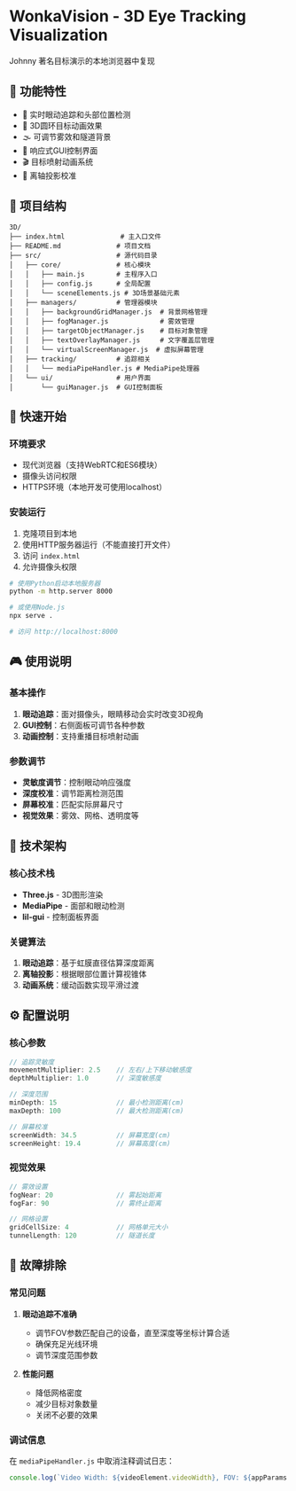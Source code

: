 # WonkaVision - 3D Eye Tracking Visualization

Johnny 著名目标演示的本地浏览器中复现

## 🌟 功能特性

- 🎯 实时眼动追踪和头部位置检测
- 🎨 3D圆环目标动画效果
- 🌫️ 可调节雾效和隧道背景
- 📱 响应式GUI控制界面
- 🎬 目标喷射动画系统
- 📐 离轴投影校准

## 📁 项目结构

```
3D/
├── index.html              # 主入口文件
├── README.md              # 项目文档
├── src/                   # 源代码目录
│   ├── core/              # 核心模块
│   │   ├── main.js        # 主程序入口
│   │   ├── config.js      # 全局配置
│   │   └── sceneElements.js # 3D场景基础元素
│   ├── managers/          # 管理器模块
│   │   ├── backgroundGridManager.js  # 背景网格管理
│   │   ├── fogManager.js             # 雾效管理
│   │   ├── targetObjectManager.js    # 目标对象管理
│   │   ├── textOverlayManager.js     # 文字覆盖层管理
│   │   └── virtualScreenManager.js  # 虚拟屏幕管理
│   ├── tracking/          # 追踪相关
│   │   └── mediaPipeHandler.js # MediaPipe处理器
│   └── ui/                # 用户界面
│       └── guiManager.js  # GUI控制面板
```

## 🚀 快速开始

### 环境要求

- 现代浏览器（支持WebRTC和ES6模块）
- 摄像头访问权限
- HTTPS环境（本地开发可使用localhost）

### 安装运行

1. 克隆项目到本地
2. 使用HTTP服务器运行（不能直接打开文件）
3. 访问 `index.html`
4. 允许摄像头权限

```bash
# 使用Python启动本地服务器
python -m http.server 8000

# 或使用Node.js
npx serve .

# 访问 http://localhost:8000
```

## 🎮 使用说明

### 基本操作

1. **眼动追踪**：面对摄像头，眼睛移动会实时改变3D视角
2. **GUI控制**：右侧面板可调节各种参数
3. **动画控制**：支持重播目标喷射动画

### 参数调节

- **灵敏度调节**：控制眼动响应强度
- **深度校准**：调节距离检测范围
- **屏幕校准**：匹配实际屏幕尺寸
- **视觉效果**：雾效、网格、透明度等

## 🔧 技术架构

### 核心技术栈

- **Three.js** - 3D图形渲染
- **MediaPipe** - 面部和眼动检测
- **lil-gui** - 控制面板界面

### 关键算法

1. **眼动追踪**：基于虹膜直径估算深度距离
2. **离轴投影**：根据眼部位置计算视锥体
3. **动画系统**：缓动函数实现平滑过渡

## ⚙️ 配置说明

### 核心参数

```javascript
// 追踪灵敏度
movementMultiplier: 2.5    // 左右/上下移动敏感度
depthMultiplier: 1.0       // 深度敏感度

// 深度范围
minDepth: 15               // 最小检测距离(cm)
maxDepth: 100              // 最大检测距离(cm)

// 屏幕校准
screenWidth: 34.5          // 屏幕宽度(cm)
screenHeight: 19.4         // 屏幕高度(cm)
```

### 视觉效果

```javascript
// 雾效设置
fogNear: 20                // 雾起始距离
fogFar: 90                 // 雾终止距离

// 网格设置
gridCellSize: 4            // 网格单元大小
tunnelLength: 120          // 隧道长度
```

## 🐛 故障排除

### 常见问题


1. **眼动追踪不准确**
   - 调节FOV参数匹配自己的设备，直至深度等坐标计算合适
   - 确保充足光线环境
   - 调节深度范围参数

2. **性能问题**
   - 降低网格密度
   - 减少目标对象数量
   - 关闭不必要的效果

### 调试信息

在 `mediaPipeHandler.js` 中取消注释调试日志：
```javascript
console.log(`Video Width: ${videoElement.videoWidth}, FOV: ${appParams.fov}`);
```


